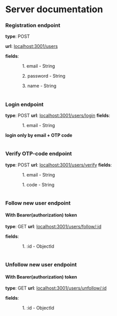 # Server documentation

### Registration endpoint

**type**: POST

**url**: [localhost:3001/users](localhost:3001/users)

**fields**:

&ensp;&ensp;&ensp;&ensp;&ensp;&ensp;&ensp; 1. email - String

&ensp;&ensp;&ensp;&ensp;&ensp;&ensp;&ensp; 2. password - String

&ensp;&ensp;&ensp;&ensp;&ensp;&ensp;&ensp; 3. name - String
#
### Login endpoint

**type**: POST
**url**: [localhost:3001/users/login](localhost:3001/users/login)
**fields**:

&ensp;&ensp;&ensp;&ensp;&ensp;&ensp;&ensp; 1. email - String

**login only by email + OTP code**
#
### Verify OTP-code endpoint

**type**: POST
**url**: [localhost:3001/users/verify](localhost:3001/users/verify)
**fields**:

&ensp;&ensp;&ensp;&ensp;&ensp;&ensp;&ensp; 1. email - String

&ensp;&ensp;&ensp;&ensp;&ensp;&ensp;&ensp; 1. code - String

#
### Follow new user endpoint
#### With Bearer(authorization) token
**type**: GET
**url**: [localhost:3001/users/follow/:id](localhost:3001/users/follow/632c73d35ed09aeb9c3586d2)

**fields**:

&ensp;&ensp;&ensp;&ensp;&ensp;&ensp;&ensp; 1. :id - ObjectId
#
### Unfollow new user endpoint
#### With Bearer(authorization) token
**type**: GET
**url**: [localhost:3001/users/unfollow/:id](localhost:3001/users/follow/632c73d35ed09aeb9c3586d2)

**fields**:

&ensp;&ensp;&ensp;&ensp;&ensp;&ensp;&ensp; 1. :id - ObjectId


